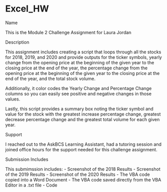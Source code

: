 # Excel_HW

Name

This is the Module 2 Challenge Assignment for Laura Jordan


Description

This assignment includes creating a script that loops through all the stocks for 2018, 2019, and 2020 and provide outputs for the ticker symbols, yearly change from the opening price at the beginning of the given year to the closing price at the end of the year, the percentage change from the opening price at the beginning of the given year to the closing price at the end of the year, and the total stock volume. 

Additionally, it color codes the Yearly Change and Percentage Change columns so you can easily see positive and negative changes in those values.

Lastly, this script provides a summary box noting the ticker symbol and value for the stock with the greatest increase percentage change, greatest decrease percentage change and the greatest total volume for each given year.


Support

I reached out to the AskBCS Learning Assistant, had a tutoring session and joined office hours for the support needed for this challenge assignment.


Submission Includes

This submimssion includes:
    - Screenshot of the 2018 Results
    - Screenshot of the 2019 Results
    - Screenshot of the 2020 Results
    - The VBA code copied into a Word Document
    - The VBA code saved directly from the VBA Editor in a .txt file
    - Code 
